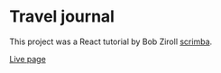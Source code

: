 # Travel journal

This project was a React tutorial by Bob Ziroll [scrimba](https://scrimba.com/learn/learnreact).

[Live page](https://flaviovisnardifilho.github.io/travel-journal-react/)